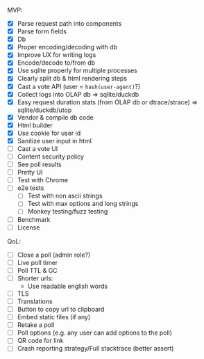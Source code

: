 MVP:
- [x] Parse request path into components
- [x] Parse form fields
- [x] Db
- [x] Proper encoding/decoding with db
- [x] Improve UX for writing logs
- [x] Encode/decode to/from db
- [x] Use sqlite properly for multiple processes
- [x] Clearly split db & html rendering steps
- [x] Cast a vote API (user = `hash(user-agent)`?)
- [x] Collect logs into OLAP db => sqlite/duckdb
- [x] Easy request duration stats (from OLAP db or dtrace/strace) => sqlite/duckdb/utop
- [x] Vendor & compile db code
- [x] Html builder
- [x] Use cookie for user id
- [x] Sanitize user input in html
- [ ] Cast a vote UI
- [ ] Content security policy
- [ ] See poll results
- [ ] Pretty UI
- [ ] Test with Chrome
- [ ] e2e tests
    - [ ] Test with non ascii strings
    - [ ] Test with max options and long strings
    - [ ] Monkey testing/fuzz testing
- [ ] Benchmark
- [ ] License

QoL:
- [ ] Close a poll (admin role?)
- [ ] Live poll timer
- [ ] Poll TTL & GC
- [ ] Shorter urls:
    - Use readable english words
- [ ] TLS
- [ ] Translations
- [ ] Button to copy url to clipboard
- [ ] Embed static files (if any)
- [ ] Retake a poll
- [ ] Poll options (e.g. any user can add options to the poll)
- [ ] QR code for link
- [ ] Crash reporting strategy/Full stacktrace (better assert)
